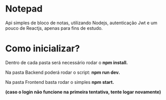 # Notepad

Api simples de bloco de notas, utilizando Nodejs, autenticação Jwt e um pouco de Reactjs, apenas para fins de estudo.

# Como inicializar?

Dentro de cada pasta será necessário rodar o <b> npm install. </b>

Na pasta Backend poderá rodar o script: <b> npm run dev. </b>

Na pasta Frontend basta rodar o simples <b>npm start.<b/>

(caso o login não funcione na primeira tentativa, tente logar novamente) 
